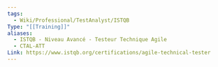 ```yaml
---
tags:
  - Wiki/Professional/TestAnalyst/ISTQB
Type: "[[Training]]"
aliases:
  - ISTQB - Niveau Avancé - Testeur Technique Agile
  - CTAL-ATT
Link: https://www.istqb.org/certifications/agile-technical-tester
---
```

